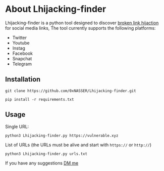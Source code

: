 # About Lhijacking-finder




Lhijacking-finder is a python tool designed to discover [broken link hijaction](https://www.cobalt.io/blog/hunting-for-broken-link-hijacking-blh#:~:text=Broken%20link%20hijacking%20is%20an,loaded%20from%20an%20external%20URL.) for social media links, The tool currently supports the following platforms:

* Twitter
* Youtube 
* Instag
* Facebook
* Snapchat
* Telegram



## Installation

```
git clone https://github.com/0xNASSER/Lhijacking-finder.git

pip install -r requirements.txt
```

## Usage


Single URL:

```
python3 Lhijacking-finder.py https://vulnerable.xyz
```



List of URLs (the URLs  must be alive and start with `https://` or `http://`)


```
python3 Lhijacking-finder.py urls.txt
```





If you have any suggestions [DM me](https://twitter.com/0xnasser_)


